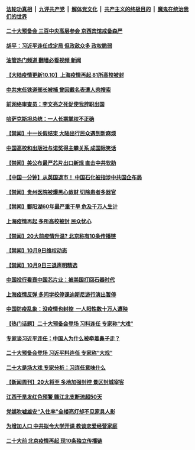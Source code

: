 ####  [法轮功真相](../../../../basic/blob/master/README.md?t=10101302) &nbsp;|&nbsp; [九评共产党](../../../../9ping.md/blob/master/README.md?t=10101302) &nbsp;|&nbsp; [解体党文化](../../../../jtdwh.md/blob/master/README.md?t=10101302)  &nbsp;|&nbsp; [共产主义的终极目的](../../../../gczydzjmd.md/blob/master/README.md?t=10101302) &nbsp;|&nbsp; [魔鬼在统治我们的世界](../../../../mgztzwmdsj.md/blob/master/README.md?t=10101302) 

#### [二十大预备会 三百中央高层参会 京西宾馆戒备森严](../pages/prog204/a103547666.md?t=10101302) 

#### [胡平：习近平连任成定局 但政敌众多 政权脆弱](../pages/prog204/a103547613.md?t=10101302) 

#### [油管热门频道 翻墙必看视频 新闻](http://209.250.226.216:81/youtube.html?10101302)

#### [【大陆疫情更新10.10】上海疫情再起 81所高校被封](../pages/prog204/a103543040.md?t=10101302) 

#### [中共末任铁道部长被捕 曾因戴名表遭人肉搜索](../pages/prog204/a103547551.md?t=10101302) 

#### [前网络审查员：李文亮之死促使我辞职出国](../pages/prog204/a103547522.md?t=10101302) 

#### [哈萨克斯坦总统：一人长期掌权不正确](../pages/prog204/a103547532.md?t=10101302) 

#### [【禁闻】十一长假结束 大陆出行民众遇到新麻烦](../pages/prog204/a103547434.md?t=10101302) 

#### [中国高校和出版社与诺奖得主攀关系 成国际笑话](../pages/prog204/a103547535.md?t=10101302) 

#### [【禁闻】美公布最严芯片出口新规 直击中共软肋](../pages/prog204/a103547430.md?t=10101302) 

#### [【中国一分钟】从英国退市！ 中国石化被指涉中共国企布局](../pages/prog204/a103547440.md?t=10101302) 


#### [【禁闻】贵州医院被爆黑心敛财 切除患者多器官](../pages/prog204/a103547432.md?t=10101302) 

#### [【禁闻】鄱阳湖60年最严重干旱 危及千万人生计](../pages/prog204/a103547442.md?t=10101302) 

#### [上海疫情再起 多所高校被封 民众忧心](../pages/prog204/a103547438.md?t=10101302) 

#### [【禁闻】20大前疫情升温? 北京称有10条传播链](../pages/prog204/a103547422.md?t=10101302) 

#### [【禁闻】10月9日维权动态](../pages/prog204/a103547418.md?t=10101302) 

#### [【禁闻】10月9日三退声明精选](../pages/prog204/a103547420.md?t=10101302) 

#### [中国投行看衰中国芯片业：被美国打回石器时代](../pages/prog204/a103547384.md?t=10101302) 

#### [上海疫情反弹 多间学校停课迪斯尼游行演出暂停](../pages/prog204/a103547380.md?t=10101302) 

#### [中国防疫乱象：没疫情也封控  一人阳性数十万人遭殃](../pages/prog204/a103547026.md?t=10101302) 

#### [【热门话题】二十大预备会登场 习料连任 专家称“大戏”](../pages/prog204/a103547324.md?t=10101302) 

#### [专家谈习近平连任：中国人为什么被牵着鼻子走？](../pages/prog204/a103546742.md?t=10101302) 

#### [二十大预备会登场 习近平料连任 专家称“大戏”](../pages/prog204/a103547243.md?t=10101302) 

#### [二十大是场大戏 专家分析：习连任意味什么](../pages/prog204/a103547208.md?t=10101302) 

#### [【新闻周刊】20大将至 多地加强封控 景区封城宰客](../pages/prog204/a103547099.md?t=10101302) 

#### [江西干旱发红色预警 赣江北支断流超50天](../pages/prog204/a103547044.md?t=10101302) 


#### [党媒吹嘘雄安“入住率”全楼亮灯却不见家具人影](../pages/prog204/a103546955.md?t=10101302) 

#### [为增加人口 中共拟令大学开课 教谈恋爱经营家庭](../pages/prog204/a103546917.md?t=10101302) 

#### [二十大前 北京疫情再起 现10条独立传播链](../pages/prog204/a103546832.md?t=10101302) 

<img src='http://gfw-breaker.win/goodnews/indexes/prog204.md' width='0px' height='0px'/>
